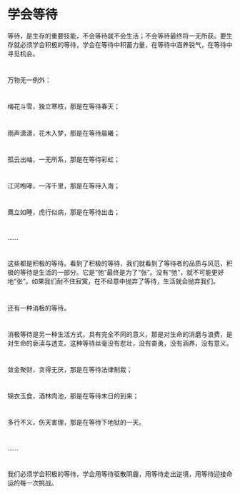 # 学会等待

等待，是生存的重要技能，不会等待就不会生活；不会等待最终将一无所获。要生存就必须学会积极的等待，学会在等待中积蓄力量，在等待中涵养锐气，在等待中寻觅机会。 
#
万物无一例外：  
#
梅花斗雪，独立寒枝，那是在等待春天；  
#
雨声潇潇，花木入梦，那是在等待晨曦；  
#
孤云出岫，一无所系，那是在等待彩虹；  
#
江河咆哮，一泻千里，那是在等待入海；  
#
鹰立如睡，虎行似病，那是在等待出击；  
#
……  
#
这些都是积极的等待。看到了积极的等待，我们就看到了等待者的品质与风范，积极的等待是生活的一部分。它是“弛”最终是为了“张”。没有“弛”，就不可能更好地“张”。如果我们耐不住寂寞，在不经意中抛弃了等待，生活就会抛弃我们。  
#
还有一种消极的等待。  
#
消极等待是另一种生活方式，具有完全不同的意义，那是对生命的消磨与浪费，是对生命的亵渎与透支。这种等待丝毫没有悲壮，没有奋勇，没有涵养，没有意义。  
#
敛金聚财，贪得无厌，那是在等待法律制裁；  
#
锦衣玉食，酒林肉池，那是在等待末日的到来；  
#
多行不义，伤天害理，那是在等待下地狱的一天。  
#
……  
#
我们必须学会积极的等待，学会用等待驱散阴霾，用等待走出逆境，用等待迎接命运的每一次挑战。
  